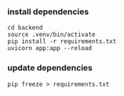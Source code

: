 ### install dependencies
```
cd backend
source .venv/bin/activate
pip install -r requirements.txt
uvicorn app:app --reload
```

### update dependencies
```
pip freeze > requirements.txt
```